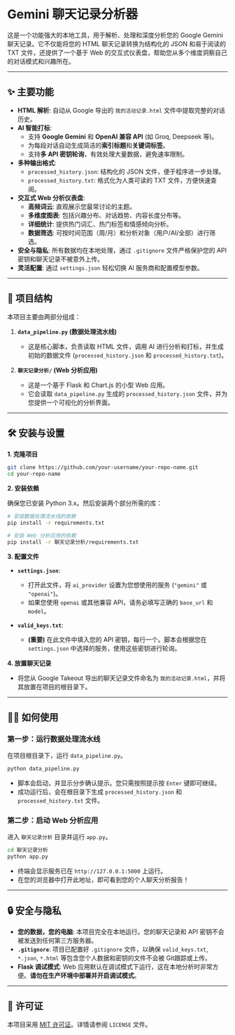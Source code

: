 # Gemini 聊天记录分析器

这是一个功能强大的本地工具，用于解析、处理和深度分析您的 Google Gemini 聊天记录。它不仅能将您的 HTML 聊天记录转换为结构化的 JSON 和易于阅读的 TXT 文件，还提供了一个基于 Web 的交互式仪表盘，帮助您从多个维度洞察自己的对话模式和兴趣所在。

---

## ✨ 主要功能

- **HTML 解析**: 自动从 Google 导出的 `我的活动记录.html` 文件中提取完整的对话历史。
- **AI 智能打标**: 
    - 支持 **Google Gemini** 和 **OpenAI 兼容 API** (如 Groq, Deepseek 等)。
    - 为每段对话自动生成简洁的**索引标题**和**关键词标签**。
    - 支持**多 API 密钥轮询**，有效处理大量数据，避免速率限制。
- **多种输出格式**: 
    - `processed_history.json`: 结构化的 JSON 文件，便于程序进一步处理。
    - `processed_history.txt`: 格式化为人类可读的 TXT 文件，方便快速查阅。
- **交互式 Web 分析仪表盘**: 
    - **高频词云**: 直观展示您最常讨论的主题。
    - **多维度图表**: 包括兴趣分布、对话趋势、内容长度分布等。
    - **详细统计**: 提供热门词汇、热门标签和情感倾向分析。
    - **数据筛选**: 可按时间范围（周/月）和分析对象（用户/AI/全部）进行筛选。
- **安全与隐私**: 所有数据均在本地处理，通过 `.gitignore` 文件严格保护您的 API 密钥和聊天记录不被意外上传。
- **灵活配置**: 通过 `settings.json` 轻松切换 AI 服务商和配置模型参数。

---

## 🚀 项目结构

本项目主要由两部分组成：

1.  **`data_pipeline.py` (数据处理流水线)**
    - 这是核心脚本，负责读取 HTML 文件，调用 AI 进行分析和打标，并生成初始的数据文件 (`processed_history.json` 和 `processed_history.txt`)。

2.  **`聊天记录分析/` (Web 分析应用)**
    - 这是一个基于 Flask 和 Chart.js 的小型 Web 应用。
    - 它会读取 `data_pipeline.py` 生成的 `processed_history.json` 文件，并为您提供一个可视化的分析界面。

---

## 🛠️ 安装与设置

**1. 克隆项目**

```bash
git clone https://github.com/your-username/your-repo-name.git
cd your-repo-name
```

**2. 安装依赖**

确保您已安装 Python 3.x。然后安装两个部分所需的库：

```bash
# 安装数据处理流水线的依赖
pip install -r requirements.txt

# 安装 Web 分析应用的依赖
pip install -r 聊天记录分析/requirements.txt
```

**3. 配置文件**

- **`settings.json`**: 
    - 打开此文件，将 `ai_provider` 设置为您想使用的服务 (`"gemini"` 或 `"openai"`)。
    - 如果您使用 `openai` 或其他兼容 API，请务必填写正确的 `base_url` 和 `model`。

- **`valid_keys.txt`**: 
    - **(重要)** 在此文件中填入您的 API 密钥，每行一个。脚本会根据您在 `settings.json` 中选择的服务，使用这些密钥进行轮询。

**4. 放置聊天记录**

- 将您从 Google Takeout 导出的聊天记录文件命名为 `我的活动记录.html`，并将其放置在项目的根目录下。

---

## 🏃‍♂️ 如何使用

### 第一步：运行数据处理流水线

在项目根目录下，运行 `data_pipeline.py`。

```bash
python data_pipeline.py
```

- 脚本会启动，并显示分步确认提示。您只需按照提示按 `Enter` 键即可继续。
- 成功运行后，会在根目录下生成 `processed_history.json` 和 `processed_history.txt` 文件。

### 第二步：启动 Web 分析应用

进入 `聊天记录分析` 目录并运行 `app.py`。

```bash
cd 聊天记录分析
python app.py
```

- 终端会显示服务已在 `http://127.0.0.1:5000` 上运行。
- 在您的浏览器中打开此地址，即可看到您的个人聊天分析报告！

---

## 🔒 安全与隐私

- **您的数据，您的电脑**: 本项目完全在本地运行。您的聊天记录和 API 密钥不会被发送到任何第三方服务器。
- **`.gitignore`**: 项目已配置好 `.gitignore` 文件，以确保 `valid_keys.txt`, `*.json`, `*.html` 等包含您个人数据和密钥的文件不会被 Git跟踪或上传。
- **Flask 调试模式**: Web 应用默认在调试模式下运行，这在本地分析时非常方便。**请勿在生产环境中部署并开启调试模式**。

---

## 📄 许可证

本项目采用 [MIT 许可证](LICENSE)。详情请参阅 `LICENSE` 文件。
